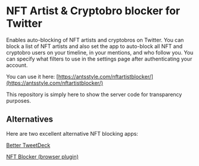 # NFT Artist & Cryptobro blocker for Twitter

Enables auto-blocking of NFT artists and cryptobros on Twitter. You can block a list of NFT artists and also set the app to auto-block all NFT and cryptobro users on your timeline, in your mentions, and who follow you. You can specify what filters to use in the settings page after authenticating your account.

You can use it here: [https://antsstyle.com/nftartistblocker/](https://antsstyle.com/nftartistblocker/)

This repository is simply here to show the server code for transparency purposes.

## Alternatives

Here are two excellent alternative NFT blocking apps:

[Better TweetDeck](https://chrome.google.com/webstore/detail/better-tweetdeck/micblkellenpbfapmcpcfhcoeohhnpob?hl=en)

[NFT Blocker (browser plugin)](https://github.com/mcclure/NFTBlocker)
